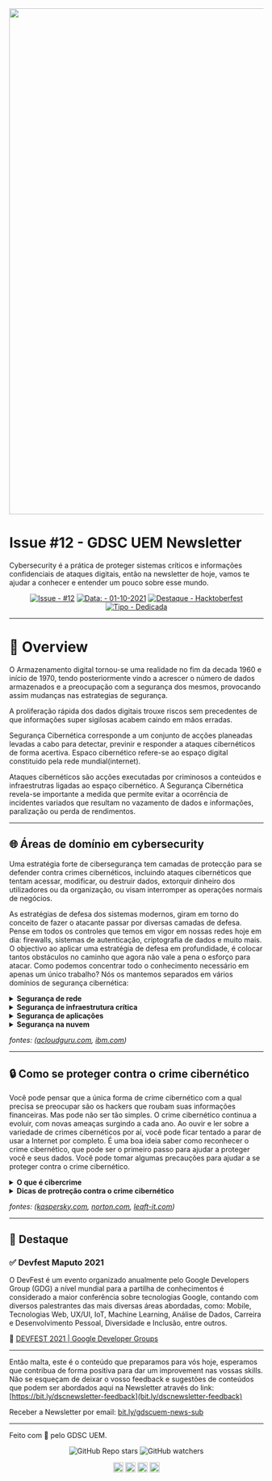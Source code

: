  <img src="https://user-images.githubusercontent.com/50568515/130362231-2d2f81a1-e3a5-48bf-8923-308ab0ac80eb.png" width="1000px" />
  <h1 align="left">
    Issue #12 - GDSC UEM Newsletter
  </h1>
Cybersecurity é a prática de proteger sistemas críticos e informações confidenciais de ataques digitais, então na newsletter de hoje, vamos te ajudar a conhecer e entender um pouco sobre esse mundo.

<span align="center">

[![Issue - #12](https://img.shields.io/badge/Issue-%2312-2ea44f)](https://https://github.com/gdscuem/tree/main/2021/)
[![Data: - 01-10-2021](https://img.shields.io/badge/Data%3A-06--10--2021-brightgreen)](https://https://github.com/gdscuem/tree/main/2021/)
[![Destaque - Hacktoberfest](https://img.shields.io/badge/Destaque-DevFest%2021-yellow)](https://https://github.com/gdscuem/tree/main/2021/) [![Tipo  - Dedicada](https://img.shields.io/badge/Tipo_-Dedicada-blue)](https://https://github.com/gdscuem/tree/main/2021/)

</span>


---

# 👀 Overview

O Armazenamento digital tornou-se uma realidade no fim da decada 1960 e início de 1970, tendo posteriormente vindo a acrescer o número de dados armazenados e a preocupação com a segurança dos mesmos, provocando assim mudanças nas estrategias de segurança.

A proliferação rápida dos dados digitais trouxe riscos sem precedentes de que informações super sigilosas acabem caindo em mãos erradas.

Segurança Cibernética corresponde a um conjunto de acções planeadas levadas a cabo para detectar, previnir e responder a ataques cibernéticos de forma acertiva. Espaco cibernético refere-se ao espaço digital constituido pela rede mundial(internet).

Ataques cibernéticos são acções executadas por criminosos a conteúdos e infraestrutras ligadas ao espaço cibernético.
A Segurança Cibernética revela-se importante a medida que permite evitar a ocorrência de incidentes variados que resultam no vazamento de dados e informações, paralização ou perda de rendimentos.

---

## 🌐 Áreas de domínio em cybersecurity

Uma estratégia forte de cibersegurança tem camadas de protecção para se defender contra crimes cibernéticos, incluindo ataques cibernéticos que tentam acessar, modificar, ou destruir dados, extorquir dinheiro dos utilizadores ou da organização, ou visam interromper as operações normais de negócios.

As estratégias de defesa dos sistemas modernos, giram em torno do conceito de fazer o atacante passar por diversas camadas de defesa. Pense em todos os controles que temos em vigor em nossas redes hoje em dia: firewalls, sistemas de autenticação, criptografia de dados e muito mais. O objectivo ao aplicar uma estratégia de defesa em profundidade, é colocar tantos obstáculos no caminho que agora não vale a pena o esforço para atacar. Como podemos concentrar todo o conhecimento necessário em apenas um único trabalho? Nós os mantemos separados em vários domínios de segurança cibernética:

<details>
<summary><b>Segurança de rede</b></summary>

Em seu termo mais simples, segurança de rede, é um conjunto de regras e configurações projetadas para proteger a integridade, confidencialidade e acessibilidade de redes de computadores e dados usando tecnologias de software e hardware. Qualquer organização, independentemente do tamanho, indústria ou infraestrutura, requer um certo grau de soluções de segurança de rede para protegê-la do cenário cada vez maior de ameaças cibernéticas atualmente.

Existem diversas camadas por considerar ao abordar a segurança de rede em uma organização. Ataques podem acontecer em qualquer camada no modelo de camadas de segurança da rede, portanto, o hardware, software e políticas de segurança de rede devem ser projetados para atender a cada área.

A segurança de rede normalmente consiste em três controles diferentes: físico, técnico e administrativo.
<i>fontes: [forcepoint.com](https://www.forcepoint.com/cyber-edu/network-security)</i>

</details>

<details>

<summary><b>Segurança de infraestrutura crítica</b></summary>

Seguranca de infraestrutura crítica, se refere à um conjunto de práticas para proteger os sistemas, redes e outros ativos cuja operação contínua é considerada necessária para garantir a segurança de uma determinada nação, sua economia, e a saúde e segurança pública.
_fontes: ([whatis.techtarget.com](https://whatis.techtarget.com/definition/critical-infrastructure-security))_

</details>

<details>
<summary><b>Segurança de aplicações</b></summary>

A segurança de aplicativos se refere aos processos, ferramentas e práticas que visam proteger os aplicativos de ameaças em todo o ciclo de vida do aplicativo. A Segurança de aplicativos não é uma única tecnologia, em vez disso, é um conjunto de boas práticas, funções e recursos adicionados ao software de uma organização para ajudar a prevenir e remediar ameaças de ciberataques, violações de dados e outras fontes.

Conforme validado por vários estudos, a maioria das violações bem-sucedidas visa vulnerabilidades exploráveis que residem na camada de aplicação, indicando a necessidade dos departamentos de TI da empresa a estarem mais vigilantes sobre a segurança dos aplicativos. Para agravar ainda mais o problema, o número e a complexidade das aplicações estão crescendo, dez anos atrás, o desafio da segurança de software era proteger aplicativos de desktop e sites estáticos que eram bastante inócuos e fáceis de escopo e proteção, Agora, a cadeia de suprimentos de software é muito mais complicada considerando o desenvolvimento terceirizado, o número de aplicativos legados, juntamente com o desenvolvimento interno que tira proveito de componentes de software de terceiros, de código aberto e comerciais, disponíveis no mercado. Portanto, as organizações precisam de soluções de segurança de aplicativos que cubram todos os seus aplicativos, desde aqueles usados internamente até os aplicativos externos populares usados nos smartphones dos clientes.

_fontes: ([nutanix.com](https://www.nutanix.com/info/what-is-application-security), [microfocus.com](https://www.microfocus.com/en-us/what-is/application-security))_

</details>

<details>
<summary><b>Segurança na nuvem</b></summary>

Segurança na nuvem se refere a um conjunto de políticas, procedimentos tecnológicos, serviços e soluções projetadas para dar suporte a funcionalidade segura ao construir, implantar e gerenciar aplicativos baseados em nuvem e dados associados. Seja operando em ambientes de nuvem pública, privada ou híbrida, a segurança em nuvem cria e mantém estratégias e ações preventivas para combater qualquer ameaça aos sistemas e aplicativos em rede.

Ameaças a serviços operando na nuvem podem ser originadas tanto de fontes internas quanto externas e variam em gravidade e complexidade. Ameaças comuns podem incluir: violações de dados, Injeções de malware, Conformidade regulatória, ataques DDoS, Insiders maliciosos, entre outros.

Segurança na nuvem é muito mais do que uma lista de protocolos defensivos implementados para restringir o uso da rede. Em vez disso, foi projetada para criar maior agilidade na nuvem e facilitar o crescimento organizacional, enquanto protege os aplicativos de negócios.

Dada a agilidade com que os aplicativos em nuvem estão sendo desenvolvidos, os processos operacionais tradicionais estão se movendo em direção a um processo integrado de DevSecOps (development-security-operational), com uma mentalidade de segurança em primeiro lugar.

_fontes: ([ibm.com](https://www.ibm.com/cloud/learn/cloud-security))_

</details>

_fontes: ([acloudguru.com](https://acloudguru.com/blog/engineering/domains-of-cybersecurity-a-brief-overview-hacking-into-cybersecurity), [ibm.com](https://www.ibm.com/topics/cybersecurity))_

---

## 🔒 Como se proteger contra o crime cibernético

Você pode pensar que a única forma de crime cibernético com a qual precisa se preocupar são os hackers que roubam suas informações financeiras. Mas pode não ser tão simples. O crime cibernético continua a evoluir, com novas ameaças surgindo a cada ano. Ao ouvir e ler sobre a variedade de crimes cibernéticos por aí, você pode ficar tentado a parar de usar a Internet por completo. É uma boa ideia saber como reconhecer o crime cibernético, que pode ser o primeiro passo para ajudar a proteger você e seus dados. Você pode tomar algumas precauções para ajudar a se proteger contra o crime cibernético.

<details>
<summary><b>O que é cibercrime</b></summary>

O crime cibernético ou cibercrime é qualquer crime que ocorre online ou principalmente online. Os cibercriminosos frequentemente cometem crimes focando em redes ou dispositivos de computador. O crime cibernético pode variar de violações de segurança a roubo de identidade. Outros crimes cibernéticos incluem coisas como perseguição cibernética, assédio, intimidação, exploração sexual infantil, expor publicamente na Internet fotos ou vídeos íntimos de outra pessoa sem o consentimento dela, também conhecido como “pornografia de vingança”.

</details>

<details>
<summary><b>Dicas de protreção contra o crime cibernético</b></summary>

Qualquer pessoa que use a Internet deve tomar alguns cuidados básicos. Aqui estão algumas dicas que você pode usar para ajudar a se proteger contra os diversos crimes cibernéticos que existem:

- **Não abra anexos de e-mail de remetentes desconhecidos**

  Estes podem estar infectados por malware (softwares maliciosos).

- **Não clique em links de remetentes desconhecidos ou em sites não familiares**

  Esta é uma forma comum de propagação de malware.

- **Use o bom senso antes de enviar informações confidenciais**

  Se um pedido parecer estranho, provavelmente é. É melhor verificar através de uma chamada telefônica com a pessoa em questão antes de aceitar a "solicitação".

- **Mantenha seu software e sistemas totalmente atualizados**

  Frequentemente, os ataques cibernéticos acontecem porque seus sistemas ou software não estão totalmente atualizados, deixando pontos fracos. Isso é especialmente importante com seus sistemas operacionais e software de segurança de Internet. Os cibercriminosos frequentemente usam vulnerabilidades conhecidas, ou falhas, em seu software para obter acesso ao seu sistema. Corrigir essas vulnerabilidades e falhas pode diminuir a probabilidade de você se tornar um alvo do crime cibernético.

- **Faça backup de seus dados**

  Faça backups para o caso de acontecer um desastre (geralmente um ataque cibernético), **você deve fazer backup de seus dados** para evitar sérios períodos de inatividade, perda de dados e graves perdas financeiras.

- **Controle o acesso aos seus sistemas ou dispositivos**

  Acredite ou não, um dos ataques que você pode receber em seus sistemas pode ser físico, ter controle sobre quem pode acessar seus dispositivos é realmente muito importante. **É essencial controlar quem tem acesso aos seus dispositivos ou softwares**.

- **Senhas**

  Ter a mesma senha configurada para tudo pode ser perigoso. Depois que um hacker descobre sua senha, ele agora tem acesso a tudo em seu sistema e qualquer aplicativo que você usa. Ter diferentes senhas configuradas para cada aplicativo que você usa é um benefício real para sua segurança, e alterá-las frequentemente manterá um alto nível de proteção contra ameaças externas e internas.

  **Use senhas fortes,** Garanta que suas senhas não sejam fáceis de adivinhar.

  Não repita suas senhas em sites diferentes e altere-as regularmente. Torne-os complexos. Isso significa usar uma combinação de pelo menos 10 letras, números e símbolos. Um aplicativo de gestão de senha pode ajudá-lo a manter suas senhas bloqueadas.

- **Gerenciar suas configurações de redes sociais**

  Mantenha suas informações pessoais e privadas bloqueadas. Os cibercriminosos de engenharia social geralmente podem obter suas informações pessoais com apenas alguns pontos de dados, portanto, quanto menos você compartilhar publicamente, melhor. Por exemplo, se você publicar o nome do seu animal de estimação ou revelar o nome de solteira de sua mãe, poderá expor as respostas a duas perguntas de segurança comuns.

- **Segurança no Wi-Fi**

  Qualquer dispositivo pode ser infectado ao se conectar a uma rede. Proteger suas redes wi-fi e ocultá-las é uma das coisas mais seguras que você pode fazer por seus sistemas. Evite usar redes Wi-Fi não seguras em locais públicos, redes não seguras deixam você vulnerável a ataques.

- **Fortaleça sua rede**

  É uma boa ideia começar com uma senha de criptografia forte, bem como uma rede privada virtual. Uma VPN - abreviação de rede privada virtual - também pode ajudar a proteger os dados que você envia e recebe online, especialmente ao acessar a Internet em um Wi-Fi público. Uma VPN criptografará todo o tráfego que sai de seus dispositivos até chegar ao destino. Se os cibercriminosos conseguirem hackear sua linha de comunicação, eles só interceptarão dados criptografados. É uma boa ideia usar uma VPN sempre que você usar uma rede Wi-Fi pública, seja em uma biblioteca, café, hotel ou aeroporto.

- **Tome medidas para ajudar a se proteger contra roubo de identidade**

  O roubo de identidade ocorre quando alguém obtém indevidamente seus dados pessoais de uma forma que envolve fraude ou engano, normalmente para ganho econômico. Como? Você pode ser induzido a fornecer informações pessoais pela Internet, por exemplo, ou um ladrão pode roubar sua correspondência para acessar as informações da conta. É por isso que é importante proteger seus dados pessoais.

- **Saiba o que fazer se você se tornar uma vítima**

  Se você acredita que se tornou vítima de um crime cibernético, você precisa alertar a polícia local. Isso é importante mesmo que o crime pareça menor. Seu relatório pode ajudar as autoridades em suas investigações ou pode ajudar a impedir que criminosos se aproveitem de outras pessoas no futuro.

- **Mantenha-se atualizado sobre as principais violações de segurança**

</details>

_fontes: ([kaspersky.com](https://www.kaspersky.com.br/resource-center/definitions/what-is-cyber-security), [norton.com](https://us.norton.com/internetsecurity-how-to-how-to-recognize-and-protect-yourself-from-cybercrime.html), [leaft-it.com](https://leaf-it.com/10-ways-prevent-cyber-attacks/))_

---

## 🎯 Destaque

### ✅ Devfest Maputo 2021

O DevFest é um evento organizado anualmente pelo Google Developers Group (GDG) a nível mundial para a partilha de conhecimentos é considerado a maior conferência sobre tecnologias Google, contando com diversos palestrantes das mais diversas áreas abordadas, como: Mobile, Tecnologias Web, UX/UI, IoT, Machine Learning, Análise de Dados, Carreira e Desenvolvimento Pessoal, Diversidade e Inclusão, entre outros.

🔗 [DEVFEST 2021 | Google Developer Groups](https://gdg.community.dev/events/details/google-gdg-maputo-presents-devfest-2021/)

---

Então malta, este é o conteúdo que preparamos para vós hoje, esperamos que contribua de forma positiva para dar um improvement nas vossas skills. Não se esqueçam de deixar o vosso feedback e sugestões de conteúdos que podem ser abordados aqui na Newsletter através do link: [https://bit.ly/dscnewsletter-feedback](bit.ly/dscnewsletter-feedback)

Receber a Newsletter por email: [bit.ly/gdscuem-news-sub](https://bit.ly/gdscuem-news-sub)

---

Feito com 💙 pelo GDSC UEM.

<p align="center">
  <img alt="GitHub Repo stars" src="https://img.shields.io/github/stars/gdscuem?style=social">
  <img alt="GitHub watchers" src="https://img.shields.io/github/watchers/gdscuem?style=social">

</p>

<p align="center">
  <a href="https://twitter.com/gdscuem" target="_blank"><img align="center" src="https://cdn.jsdelivr.net/npm/simple-icons@5.14.0/icons/twitter.svg" alt="gdscuem" width="20" height="20" /></a>
  <a href="https://www.linkedin.com/company/gdscuem/" target="_blank"><img align="center" src="https://cdn.jsdelivr.net/npm/simple-icons@5.14.0/icons/linkedin.svg" alt="gdscuem" width="20" height="20" /></a>
  <a href="https://instagram.com/gdscuem/" target="_blank"><img align="center" src="https://cdn.jsdelivr.net/npm/simple-icons@5.14.0/icons/instagram.svg" alt="gdscuem" width="20" height="20" /></a>
  <a href="https://fb.com/gdscuem/" target="_blank"><img align="center" src="https://cdn.jsdelivr.net/npm/simple-icons@5.14.0/icons/facebook.svg" alt="gdscuem" width="20" height="20" /></a>
</p>
